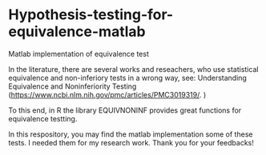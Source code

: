 # Hypothesis-testing-for-equivalence-matlab
Matlab implementation of equivalence test

In the literature, there are several works and reseachers, who use statistical equivalence and non-inferiory tests in a wrong way, see:
Understanding Equivalence and Noninferiority Testing (https://www.ncbi.nlm.nih.gov/pmc/articles/PMC3019319/. )


To this end, in R the library EQUIVNONINF provides great functions for equivalence testting.

In this respository, you may find the matlab implementation some of these tests. I needed them for my research work. 
Thank you for your feedbacks! 





